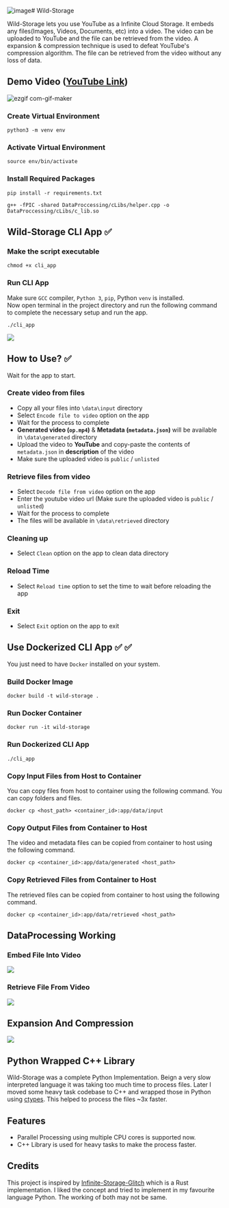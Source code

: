 ![image](https://github.com/user-attachments/assets/008c1e95-331b-4847-8295-1c273f260dea)# Wild-Storage

Wild-Storage lets you use YouTube as a Infinite Cloud Storage. It embeds any files(Images, Videos, Documents, etc) into a video. The video can be uploaded to YouTube and the file can be retrieved from the video. A expansion & compression technique is used to defeat YouTube's compression algorithm. The file can be retrieved from the video without any loss of data.

## Demo Video ([YouTube Link](https://youtu.be/vcmBo9KfTC8))

![ezgif com-gif-maker](https://s7.ezgif.com/tmp/ezgif-72a9a5c6ebd83.gif)

### Create Virtual Environment

```console
python3 -m venv env
```

### Activate Virtual Environment

```console
source env/bin/activate
```

### Install Required Packages

```console
pip install -r requirements.txt
```

```console
g++ -fPIC -shared DataProccessing/cLibs/helper.cpp -o DataProccessing/cLibs/c_lib.so
```

## Wild-Storage CLI App ✅

### Make the script executable

```console
chmod +x cli_app
```

### Run CLI App

Make sure ```GCC``` compiler, ```Python 3```, ```pip```, Python ```venv``` is installed. \
Now open terminal in the project directory and run the following command to complete the necessary setup and run the app.

```console
./cli_app
```

<img src="https://tomato-semantic-alligator-932.mypinata.cloud/ipfs/QmQdnLR9RmjFDLxb39VpqC8N5se9wbhPBRaLsd65uALVBD?_gl=1*1jcg77v*_ga*MjA2MjA3MzczMS4xNzA0NTQzNDQ0*_ga_5RMPXG14TE*MTcwNDU0MzQ0My4xLjEuMTcwNDU0MzU2NC42MC4wLjA.">

## How to Use? ✅

Wait for the app to start.

### Create video from files

- Copy all your files into ```\data\input``` directory
- Select ```Encode file to video``` option on the app
- Wait for the process to complete
- <b>Generated video (```op.mp4```)</b> & <b>Metadata (```metadata.json```)</b> will be available in ```\data\generated``` directory
- Upload the video to <b>YouTube</b> and copy-paste the contents of ```metadata.json``` in <b>description</b> of the video
- Make sure the uploaded video is ```public``` / ```unlisted```

### Retrieve files from video

- Select ```Decode file from video``` option on the app
- Enter the youtube video url (Make sure the uploaded video is ```public``` / ```unlisted```)
- Wait for the process to complete
- The files will be available in ```\data\retrieved``` directory

### Cleaning up

- Select ```Clean``` option on the app to clean data directory

### Reload Time

- Select ```Reload time``` option to set the time to wait before reloading the app

### Exit

- Select ```Exit``` option on the app to exit

## Use Dockerized CLI App ✅ ✅

You just need to have ```Docker``` installed on your system.

### Build Docker Image

```console
docker build -t wild-storage .
```

### Run Docker Container

```console
docker run -it wild-storage
```

### Run Dockerized CLI App

```console
./cli_app
```

### Copy Input Files from Host to Container

You can copy files from host to container using the following command. You can copy folders and files.

```console
docker cp <host_path> <container_id>:app/data/input
```

### Copy Output Files from Container to Host

The video and metadata files can be copied from container to host using the following command.

```console
docker cp <container_id>:app/data/generated <host_path>
```

### Copy Retrieved Files from Container to Host

The retrieved files can be copied from container to host using the following command.

```console
docker cp <container_id>:app/data/retrieved <host_path>
```

## DataProcessing Working

### Embed File Into Video

<img src="https://tomato-semantic-alligator-932.mypinata.cloud/ipfs/QmNx7xX1pn3ngduQU5n9GKC8NwfH7GRQXfGB4mFuxphtqa">

### Retrieve File From Video

<img src="https://tomato-semantic-alligator-932.mypinata.cloud/ipfs/QmUMXUJZ11mgpp8oEmGPeTenK4669uwJesUVJmK1UDQwvV">

## Expansion And Compression

<img src="https://tomato-semantic-alligator-932.mypinata.cloud/ipfs/Qma8CRjSV7Azkp3uMfda1aWDNHGNQgy1haC6fcuuWHMJ8Y">

## Python Wrapped C++ Library

Wild-Storage was a complete Python Implementation. Beign a very slow interpreted language it was taking too much time to process files. Later I moved some heavy task codebase to C++ and wrapped those in Python using [ctypes](https://docs.python.org/3/library/ctypes.html). This helped to process the files ~3x faster.

## Features

- Parallel Processing using multiple CPU cores is supported now.
- C++ Library is used for heavy tasks to make the process faster.

## Credits

This project is inspired by [Infinite-Storage-Glitch](https://github.com/DvorakDwarf/Infinite-Storage-Glitch) which is a Rust implementation. I liked the concept and tried to implement in my favourite language Python. The working of both may not be same.
